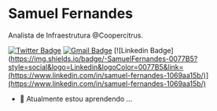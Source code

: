 # Samuel Fernandes

Analista de Infraestrutura @Coopercitrus.

[![Twitter Badge](https://img.shields.io/badge/-@Samuel02199550-2bbd7e?style=social&logo=twitter&logoColor=4991DA&link=https://twitter.com/Samuel02199550)](https://twitter.com/Samuel02199550) [![Gmail Badge](https://img.shields.io/badge/-samuelfernandesotaviano@gmail.com-2bbd7e?style=social&logo=Gmail&logoColor=D43035&link=mailto:samuelfernandesotaviano@gmail.com)](mailto:samuelfernandesotaviano@gmail.com) [![Linkedin Badge](https://img.shields.io/badge/-SamuelFernandes-0077B5?style=social&logo=Linkedin&logoColor=0077B5&link=(https://www.linkedin.com/in/samuel-fernandes-1069aa15b/)](https://www.linkedin.com/in/samuel-fernandes-1069aa15b/)

- 🌱 Atualmente estou aprendendo ...
